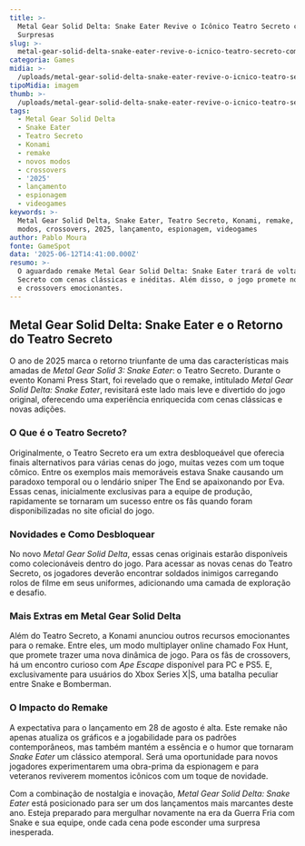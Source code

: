 ```yaml
---
title: >-
  Metal Gear Solid Delta: Snake Eater Revive o Icônico Teatro Secreto com Novas
  Surpresas
slug: >-
  metal-gear-solid-delta-snake-eater-revive-o-icnico-teatro-secreto-com-novas-surpresas
categoria: Games
midia: >-
  /uploads/metal-gear-solid-delta-snake-eater-revive-o-icnico-teatro-secreto-com-novas-surpresas-thumb.jpg
tipoMidia: imagem
thumb: >-
  /uploads/metal-gear-solid-delta-snake-eater-revive-o-icnico-teatro-secreto-com-novas-surpresas-thumb.jpg
tags:
  - Metal Gear Solid Delta
  - Snake Eater
  - Teatro Secreto
  - Konami
  - remake
  - novos modos
  - crossovers
  - '2025'
  - lançamento
  - espionagem
  - videogames
keywords: >-
  Metal Gear Solid Delta, Snake Eater, Teatro Secreto, Konami, remake, novos
  modos, crossovers, 2025, lançamento, espionagem, videogames
author: Pablo Moura
fonte: GameSpot
data: '2025-06-12T14:41:00.000Z'
resumo: >-
  O aguardado remake Metal Gear Solid Delta: Snake Eater trará de volta o Teatro
  Secreto com cenas clássicas e inéditas. Além disso, o jogo promete novos modos
  e crossovers emocionantes.
---
```


## Metal Gear Solid Delta: Snake Eater e o Retorno do Teatro Secreto

O ano de 2025 marca o retorno triunfante de uma das características mais amadas de *Metal Gear Solid 3: Snake Eater*: o Teatro Secreto. Durante o evento Konami Press Start, foi revelado que o remake, intitulado *Metal Gear Solid Delta: Snake Eater*, revisitará este lado mais leve e divertido do jogo original, oferecendo uma experiência enriquecida com cenas clássicas e novas adições.

### O Que é o Teatro Secreto?

Originalmente, o Teatro Secreto era um extra desbloqueável que oferecia finais alternativos para várias cenas do jogo, muitas vezes com um toque cômico. Entre os exemplos mais memoráveis estava Snake causando um paradoxo temporal ou o lendário sniper The End se apaixonando por Eva. Essas cenas, inicialmente exclusivas para a equipe de produção, rapidamente se tornaram um sucesso entre os fãs quando foram disponibilizadas no site oficial do jogo.

### Novidades e Como Desbloquear

No novo *Metal Gear Solid Delta*, essas cenas originais estarão disponíveis como colecionáveis dentro do jogo. Para acessar as novas cenas do Teatro Secreto, os jogadores deverão encontrar soldados inimigos carregando rolos de filme em seus uniformes, adicionando uma camada de exploração e desafio.

### Mais Extras em Metal Gear Solid Delta

Além do Teatro Secreto, a Konami anunciou outros recursos emocionantes para o remake. Entre eles, um modo multiplayer online chamado Fox Hunt, que promete trazer uma nova dinâmica de jogo. Para os fãs de crossovers, há um encontro curioso com *Ape Escape* disponível para PC e PS5. E, exclusivamente para usuários do Xbox Series X|S, uma batalha peculiar entre Snake e Bomberman.

### O Impacto do Remake

A expectativa para o lançamento em 28 de agosto é alta. Este remake não apenas atualiza os gráficos e a jogabilidade para os padrões contemporâneos, mas também mantém a essência e o humor que tornaram *Snake Eater* um clássico atemporal. Será uma oportunidade para novos jogadores experimentarem uma obra-prima da espionagem e para veteranos reviverem momentos icônicos com um toque de novidade.

Com a combinação de nostalgia e inovação, *Metal Gear Solid Delta: Snake Eater* está posicionado para ser um dos lançamentos mais marcantes deste ano. Esteja preparado para mergulhar novamente na era da Guerra Fria com Snake e sua equipe, onde cada cena pode esconder uma surpresa inesperada.

